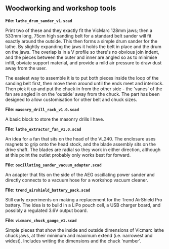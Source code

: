Woodworking and workshop tools
------------------------------

**File: `lathe_drum_sander_v1.scad`**

Print two of these and they exactly fit the VicMarc 128mm jaws; then a 533mm
long, 75cm high sanding belt for a standard belt sander will fit exactly
around the outside.  This then forms a simple drum sander for the lathe.  By
slightly expanding the jaws it holds the belt in place and the drum on the
jaws.  The overlap is in a V profile so there's no obvious join indent, and
the pieces between the outer and inner are angled so as to minimise infill,
obviate support material, and provide a mild air pressure to draw dust away
from the user.

The easiest way to assemble it is to put both pieces inside the loop of the
sanding belt first, then move them around until the ends meet and interlock.
Then pick it up and put the chuck in from the other side - the 'vanes' of the
fan are angled in on the 'outside' away from the chuck.  The part has been
designed to allow customisation for other belt and chuck sizes.

**File: `masonry_drill_rack_v1.0.scad`**

A basic block to store the masonry drills I have.

**File: `lathe_extractor_fan_v1.0.scad`**

An idea for a fan that sits on the head of the VL240.  The enclosure uses
magnets to grip onto the head stock, and the blade assembly sits on the drive
shaft.  The blades are radial so they work in either direction, although at
this point the outlet probably only works best for forward.

**File: `oscillating_sander_vacuum_adapter.scad`**

An adapter that fits on the side of the AEG oscillating power sander and
directly connects to a vacuum hose for a workshop vacuum cleaner.

**File: `trend_airshield_battery_pack.scad`**

Still early experiments on making a replacement for the Trend AirShield Pro
battery.  The idea is to build in a LiPo pouch cell, a USB charger board, and
possibly a regulated 3.6V output board.

**File: `vicmarc_chuck_gauge_v1.scad`**

Simple pieces that show the inside and outside dimensions of Vicmarc lathe
chuck jaws, at their minimum and maximum extend (i.e. narrowest and widest).
Includes writing the dimensions and the chuck 'number'.

